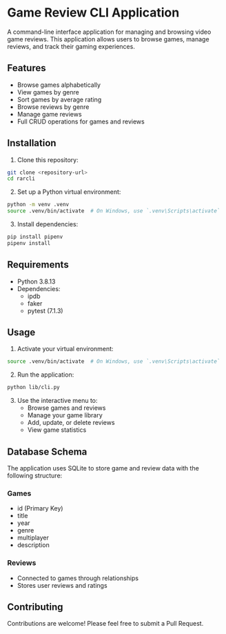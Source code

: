 # Game Review CLI Application

A command-line interface application for managing and browsing video game reviews. This application allows users to browse games, manage reviews, and track their gaming experiences.

## Features

- Browse games alphabetically
- View games by genre
- Sort games by average rating
- Browse reviews by genre
- Manage game reviews
- Full CRUD operations for games and reviews

## Installation

1. Clone this repository:
```bash
git clone <repository-url>
cd rarcli
```

2. Set up a Python virtual environment:
```bash
python -m venv .venv
source .venv/bin/activate  # On Windows, use `.venv\Scripts\activate`
```

3. Install dependencies:
```bash
pip install pipenv
pipenv install
```

## Requirements

- Python 3.8.13
- Dependencies:
  - ipdb
  - faker
  - pytest (7.1.3)

## Usage

1. Activate your virtual environment:
```bash
source .venv/bin/activate  # On Windows, use `.venv\Scripts\activate`
```

2. Run the application:
```bash
python lib/cli.py
```

3. Use the interactive menu to:
   - Browse games and reviews
   - Manage your game library
   - Add, update, or delete reviews
   - View game statistics

## Database Schema

The application uses SQLite to store game and review data with the following structure:

### Games
- id (Primary Key)
- title
- year
- genre
- multiplayer
- description

### Reviews
- Connected to games through relationships
- Stores user reviews and ratings

## Contributing

Contributions are welcome! Please feel free to submit a Pull Request.

